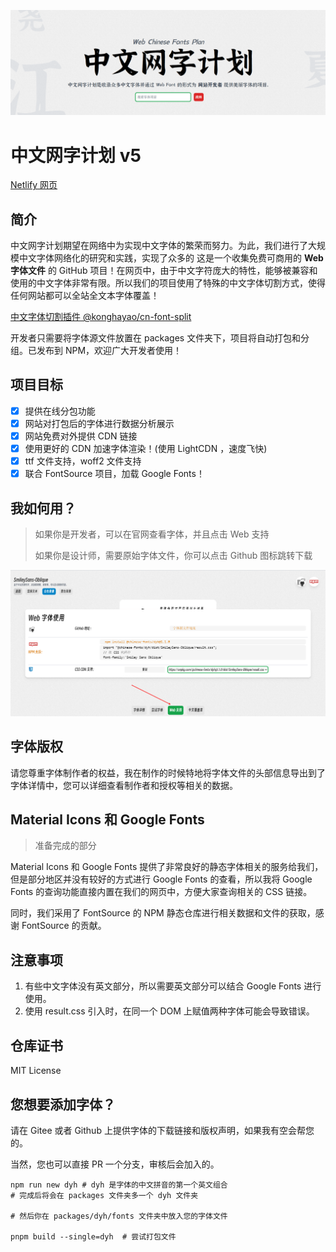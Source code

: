 ![](./assets/title.png)

# 中文网字计划 v5

[Netlify 网页](https://chinese-font.netlify.app/)

## 简介

中文网字计划期望在网络中为实现中文字体的繁荣而努力。为此，我们进行了大规模中文字体网络化的研究和实践，实现了众多的
这是一个收集免费可商用的 **Web 字体文件** 的 GitHub 项目！在网页中，由于中文字符庞大的特性，能够被兼容和使用的中文字体非常有限。所以我们的项目使用了特殊的中文字体切割方式，使得任何网站都可以全站全文本字体覆盖！

[中文字体切割插件 @konghayao/cn-font-split](https://github.com/KonghaYao/cn-font-split)

开发者只需要将字体源文件放置在 packages 文件夹下，项目将自动打包和分组。已发布到 NPM，欢迎广大开发者使用！

## 项目目标
-   [x] 提供在线分包功能
-   [x] 网站对打包后的字体进行数据分析展示
-   [x] 网站免费对外提供 CDN 链接
-   [x] 使用更好的 CDN 加速字体渲染！(使用 LightCDN ，速度飞快)
-   [x] ttf 文件支持，woff2 文件支持
-   [x] 联合 FontSource 项目，加载 Google Fonts！

## 我如何用？

> 如果你是开发者，可以在官网查看字体，并且点击 Web 支持
>
> 如果你是设计师，需要原始字体文件，你可以点击 Github 图标跳转下载

![](./assets/web_support.png)

## 字体版权

请您尊重字体制作者的权益，我在制作的时候特地将字体文件的头部信息导出到了字体详情中，您可以详细查看制作者和授权等相关的数据。

## Material Icons 和 Google Fonts

> 准备完成的部分

Material Icons 和 Google Fonts 提供了非常良好的静态字体相关的服务给我们，但是部分地区并没有较好的方式进行 Google Fonts 的查看，所以我将 Google Fonts 的查询功能直接内置在我们的网页中，方便大家查询相关的 CSS 链接。

同时，我们采用了 FontSource 的 NPM 静态仓库进行相关数据和文件的获取，感谢 FontSource 的贡献。

## 注意事项

1. 有些中文字体没有英文部分，所以需要英文部分可以结合 Google Fonts 进行使用。
2. 使用 result.css 引入时，在同一个 DOM 上赋值两种字体可能会导致错误。

## 仓库证书

MIT License

## 您想要添加字体？

请在 Gitee 或者 Github 上提供字体的下载链接和版权声明，如果我有空会帮您的。

当然，您也可以直接 PR 一个分支，审核后会加入的。

```
npm run new dyh # dyh 是字体的中文拼音的第一个英文组合
# 完成后将会在 packages 文件夹多一个 dyh 文件夹

# 然后你在 packages/dyh/fonts 文件夹中放入您的字体文件

pnpm build --single=dyh  # 尝试打包文件

```
